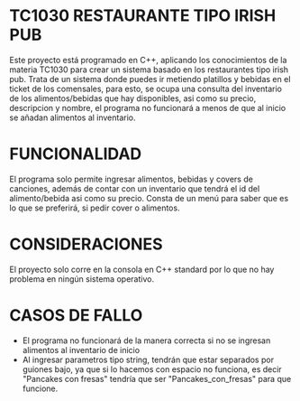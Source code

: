 # TC1030 RESTAURANTE TIPO IRISH PUB
Este proyecto está programado en C++, aplicando los conocimientos de la materia TC1030 para crear un sistema basado en los restaurantes tipo irish pub. Trata de un sistema donde puedes ir metiendo platillos y bebidas en el ticket de los comensales, para esto, se ocupa una consulta del inventario de los alimentos/bebidas que hay disponibles, asi como su precio, descripcion y nombre, el programa no funcionará a menos de que al inicio se añadan alimentos al inventario.

# FUNCIONALIDAD
El programa solo permite ingresar alimentos, bebidas y covers de canciones, además de contar con un inventario que tendrá el id del alimento/bebida asi como su precio.
Consta de un menú para saber que es lo que se preferirá, si pedir cover o alimentos.

# CONSIDERACIONES
El proyecto solo corre en la consola en C++ standard por lo que no hay problema en ningún sistema operativo.

# CASOS DE FALLO
+ El programa no funcionará de la manera correcta si no se ingresan alimentos al inventario de inicio
+ Al ingresar parametros tipo string, tendrán que estar separados por guiones bajo, ya que si lo hacemos con espacio no funciona, es decir "Pancakes con fresas" tendría que ser "Pancakes_con_fresas" para que funcione.


